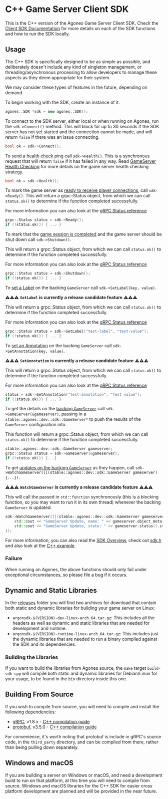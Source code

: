 # C++ Game Server Client SDK

This is the C++ version of the Agones Game Server Client SDK. 
Check the [Client SDK Documentation](../) for more details on each of the SDK functions and how to run the SDK locally.

## Usage

The C++ SDK is specifically designed to be as simple as possible, and deliberately doesn't include any kind
of singleton management, or threading/asynchronous processing to allow developers to manage these aspects as they deem
appropriate for their system.  

We may consider these types of features in the future, depending on demand. 

To begin working with the SDK, create an instance of it.
```cpp
agones::SDK *sdk = new agones::SDK();
```

To connect to the SDK server, either local or when running on Agones, run the `sdk->Connect()` method.
This will block for up to 30 seconds if the SDK server has not yet started and the connection cannot be made,
and will return `false` if there was an issue connecting.

```cpp
bool ok = sdk->Connect();
```

To send a [health check](../README.md#health) ping call `sdk->Health()`. This is a synchronous request that will
return `false` if it has failed in any way. Read [GameServer Health Checking](../../docs/health_checking.md) for more
details on the game server health checking strategy.

```cpp
bool ok = sdk->Health();
```

To mark the game server as [ready to receive player connections](../README.md#ready), call `sdk->Ready()`.
This will return a grpc::Status object, from which we can call `status.ok()` to determine
if the function completed successfully.

For more information you can also look at the [gRPC Status reference](https://grpc.io/grpc/cpp/classgrpc_1_1_status.html)

```cpp
grpc::Status status = sdk->Ready();
if (!status.ok()) { ... }
```

To mark that the [game session is completed](../README.md#shutdown) and the game server should be shut down call `sdk->Shutdown()`. 

This will return a grpc::Status object, from which we can call `status.ok()` to determine
if the function completed successfully.

For more information you can also look at the [gRPC Status reference](https://grpc.io/grpc/cpp/classgrpc_1_1_status.html)

```cpp
grpc::Status status = sdk->Shutdown();
if (!status.ok()) { ... }
```

To [set a Label](../README.md#setlabelkey-value) on the backing `GameServer` call
`sdk->SetLabel(key, value)`.

⚠️⚠️⚠️ **`SetLabel` is currently a release candidate feature** ⚠️⚠️⚠️

This will return a grpc::Status object, from which we can call `status.ok()` to determine
if the function completed successfully.

For more information you can also look at the [gRPC Status reference](https://grpc.io/grpc/cpp/classgrpc_1_1_status.html)

```cpp
grpc::Status status = sdk->SetLabel("test-label", "test-value");
if (!status.ok()) { ... }
```

To [set an Annotation](../README.md#setannotationkey-value) on the backing `GameServer` call
`sdk->SetAnnotation(key, value)`.

⚠️⚠️⚠️ **`SetAnnotation` is currently a release candidate feature** ⚠️⚠️⚠️

This will return a grpc::Status object, from which we can call `status.ok()` to determine
if the function completed successfully.

For more information you can also look at the [gRPC Status reference](https://grpc.io/grpc/cpp/classgrpc_1_1_status.html)

```cpp
status = sdk->SetAnnotation("test-annotation", "test value");
if (!status.ok()) { ... }
```


To get the details on the [backing `GameServer`](../README.md#gameserver) call `sdk->GameServer(&gameserver)`,
passing in a `stable::agones::dev::sdk::GameServer*` to push the results of the `GameServer` configuration into.

This function will return a grpc::Status object, from which we can call `status.ok()` to determine
if the function completed successfully.

```cpp
stable::agones::dev::sdk::GameServer gameserver;
grpc::Status status = sdk->GameServer(&gameserver);
if (!status.ok()) {...}
```

To get [updates on the backing `GameServer`](../README.md#watchgameserverfunctiongameserver) as they happen, 
call `sdk->WatchGameServer([](stable::agones::dev::sdk::GameServer gameserver){...})`.

⚠️⚠️⚠️ **`WatchGameServer` is currently a release candidate feature** ⚠️⚠️️⚠️ 

This will call the passed in `std::function`
synchronously (this is a blocking function, so you may want to run it in its own thread) whenever the backing `GameServer`
is updated.

```cpp
sdk->WatchGameServer([](stable::agones::dev::sdk::GameServer gameserver){
    std::cout << "GameServer Update, name: " << gameserver.object_meta().name() << std::endl;
    std::cout << "GameServer Update, state: " << gameserver.status().state() << std::endl;
});
```

For more information, you can also read the [SDK Overview](../), check out [sdk.h](sdk.h) and also look at the
[C++ example](../../examples/cpp-simple).

### Failure
When running on Agones, the above functions should only fail under exceptional circumstances, so please 
file a bug if it occurs.

## Dynamic and Static Libraries

In the [releases](https://github.com/googlecloudplatform/agones/releases) folder
you will find two archives for download that contain both static and dynamic libraries for building your
game server on Linux:

- `argonsdk-$(VERSION)-dev-linux-arch_64.tar.gz`: This includes all the 
headers as well as dynamic and static libraries that are needed for development and runtime.
- `argonsdk-$(VERSION)-runtime-linux-arch_64.tar.gz`: This includes just the dynamic libraries that 
are needed to run a binary compiled against the SDK and its dependencies.

### Building the Libraries

If you want to build the libraries from Agones source, 
the `make` target `build-sdk-cpp` will compile both static and dynamic libraries for Debian/Linux
for your usage, to be found in the `bin` directory inside this one.

## Building From Source
If you wish to compile from source, you will need to compile and install the following dependencies:

- [gRPC](https://grpc.io), v1.8.x - [C++ compilation guide](https://github.com/grpc/grpc/blob/v1.8.x/INSTALL.md)
- [protobuf](https://developers.google.com/protocol-buffers/), v3.5.0 - [C++ compilation guide](https://github.com/google/protobuf/blob/master/src/README.md)

For convenience, it's worth noting that protobuf is include in gRPC's source code, in the `third_party`
directory, and can be compiled from there, rather than being pulling down separately.

## Windows and macOS

If you are building a server on Windows or macOS, and need a development build to run on
that platform, at this time you will need to compile from source. Windows and macOS libraries
for the C++ SDK for easier cross platform development are planned and will be provided in the near future.
